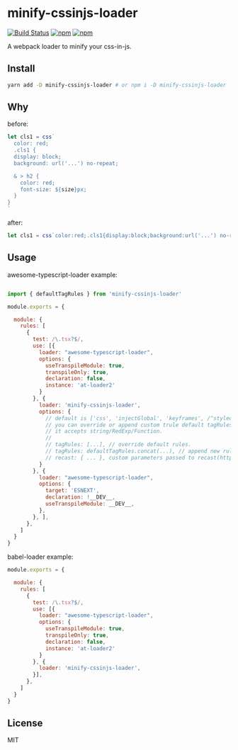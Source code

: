 # minify-cssinjs-loader


[![Build Status](https://travis-ci.org/zaaack/minify-cssinjs-loader.svg?branch=master)](https://travis-ci.org/zaaack/minify-cssinjs-loader) [![npm](https://img.shields.io/npm/v/minify-cssinjs-loader.svg)](https://www.npmjs.com/package/minify-cssinjs-loader) [![npm](https://img.shields.io/npm/dm/minify-cssinjs-loader.svg)](https://www.npmjs.com/package/minify-cssinjs-loader)

A webpack loader to minify your css-in-js.

## Install

```sh
yarn add -D minify-cssinjs-loader # or npm i -D minify-cssinjs-loader
```

## Why

before:
```js
let cls1 = css`
  color: red;
  .cls1 {
  display: block;
  background: url('...') no-repeat;

  & > h2 {
    color: red;
    font-size: ${size}px;
  }
}
`
```

after:
```js
let cls1 = css`color:red;.cls1{display:block;background:url('...') no-repeat;&>h2{color:red;font-size:${size}px;}}`
```

## Usage

awesome-typescript-loader example:

```js

import { defaultTagRules } from 'minify-cssinjs-loader'

module.exports = {

  module: {
    rules: [
      {
        test: /\.tsx?$/,
        use: [{
          loader: "awesome-typescript-loader",
          options: {
            useTranspileModule: true,
            transpileOnly: true,
            declaration: false,
            instance: 'at-loader2'
          }
        }, {
          loader: 'minify-cssinjs-loader',
          options: {
            // default is ['css', 'injectGlobal', 'keyframes', /^styled(\.[a-z]+|\(([A-Z][a-z]+|['"][a-z]+["'])\))$/],
            // you can override or append custom trule default tagRules,
            // it accepts string/RedExp/Function.
            //
            // tagRules: [...], // override default rules.
            // tagRules: defaultTagRules.concat(...), // append new rules
            // recast: { ... }, custom parameters passed to recast(https://github.com/benjamn/recast).
          }
        }, {
          loader: "awesome-typescript-loader",
          options: {
            target: 'ESNEXT',
            declaration: !__DEV__,
            useTranspileModule: __DEV__,
          },
        }, ],
      },
    ]
  }
}

```

babel-loader example:

```js
module.exports = {

  module: {
    rules: [
      {
        test: /\.tsx?$/,
        use: [{
          loader: "awesome-typescript-loader",
          options: {
            useTranspileModule: true,
            transpileOnly: true,
            declaration: false,
            instance: 'at-loader2'
          }
        }, {
          loader: 'minify-cssinjs-loader',
        }],
      },
    ]
  }
}
```

## License

MIT
